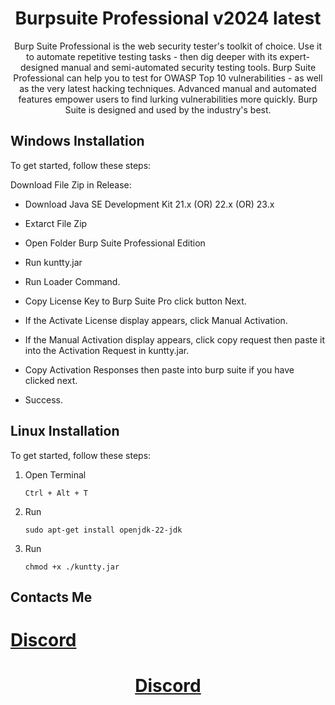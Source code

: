 # <h1 align="center"> Burpsuite Professional v2024 latest </h1>

<p align="center"> Burp Suite Professional is the web security tester's toolkit of choice. Use it to automate repetitive testing tasks - then dig deeper with its expert-designed manual and semi-automated security testing tools. Burp Suite Professional can help you to test for OWASP Top 10 vulnerabilities - as well as the very latest hacking techniques. Advanced manual and automated features empower users to find lurking vulnerabilities more quickly. Burp Suite is designed and used by the industry's best.</p>


## Windows Installation

To get started, follow these steps:

Download File Zip in Release:

   - Download Java SE Development Kit 21.x (OR) 22.x (OR) 23.x

   - Extarct File Zip
    
   - Open Folder Burp Suite Professional Edition
    
   - Run kuntty.jar
   
   - Run Loader Command.

   - Copy License Key to Burp Suite Pro click button Next.

   - If the Activate License display appears, click Manual Activation.

   - If the Manual Activation display appears, click copy request then paste it into the Activation Request in kuntty.jar.

   - Copy Activation Responses then paste into burp suite if you have clicked next.

   - Success.

   ## Linux Installation

   To get started, follow these steps:

1. Open Terminal
   ```
   Ctrl + Alt + T
   ```

2. Run 

   ```
   sudo apt-get install openjdk-22-jdk
   ```
3. Run 
   ```
   chmod +x ./kuntty.jar
   ```

## Contacts Me

<h1>

[Discord](https://discord.com/users/822475459500834877/)
 </h1>

<h1 align="center">

[Discord](https://discord.com/users/822475459500834877/)
 </h1>
 
<br></br>


 

